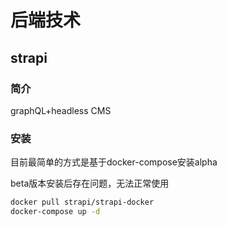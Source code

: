 # 后端技术

## strapi

### 简介
graphQL+headless CMS
### 安装
目前最简单的方式是基于docker-compose安装alpha

beta版本安装后存在问题，无法正常使用
```bash
docker pull strapi/strapi-docker
docker-compose up -d
```
